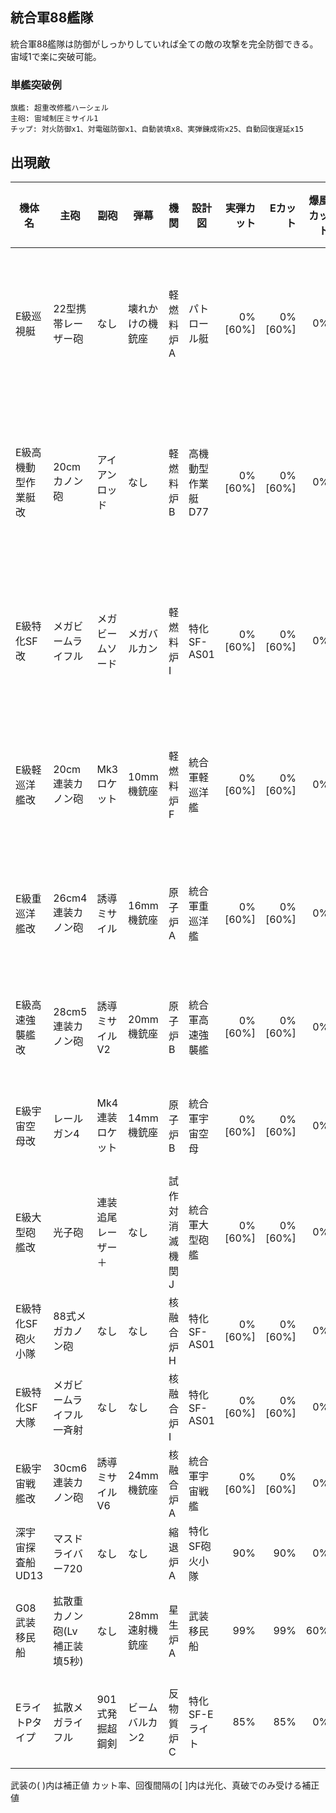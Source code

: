 ## 統合軍88艦隊

統合軍88艦隊は防御がしっかりしていれば全ての敵の攻撃を完全防御できる。
宙域1で楽に突破可能。

### 単艦突破例

```
旗艦: 超重改修艦ハーシェル
主砲: 宙域制圧ミサイル1
チップ: 対火防御x1、対電磁防御x1、自動装填x8、実弾錬成術x25、自動回復遅延x15
```

## 出現敵

<ul class="enemies-list"></ul>

| 機体名              | 主砲                          | 副砲               | 弾幕             | 機関            | 設計図            | 実弾カット |  Eカット | 爆風カット | 回避率 | 爆風回避率 | 回復間隔   | 登場ステージ                      |
|---------------------|-------------------------------|--------------------|------------------|-----------------|-------------------|-----------:|---------:|-----------:|-------:|-----------:|------------|-----------------------------------|
| E級巡視艇           | 22型携帯レーザー砲            | なし               | 壊れかけの機銃座 | 軽燃料炉A       | パトロール艇      |    0%[60%] |  0%[60%] |         0% |     0% |         0% | なし[30秒] | 1、2、3、4、5、6、7、8、9、10     |
| E級高機動型作業艇改 | 20cmカノン砲                  | アイアンロッド     | なし             | 軽燃料炉B       | 高機動型作業艇D77 |    0%[60%] |  0%[60%] |         0% |     0% |         0% | なし[30秒] | 1ボス、2、3、4、5、6、7、8、9、10 |
| E級特化SF改         | メガビームライフル            | メガビームソード   | メガバルカン     | 軽燃料炉I       | 特化SF-AS01       |    0%[60%] |  0%[60%] |         0% |     0% |         0% | なし[30秒] | 2ボス、3、4、5、6、7、8、9、10    |
| E級軽巡洋艦改       | 20cm連装カノン砲              | Mk3ロケット        | 10mm機銃座       | 軽燃料炉F       | 統合軍軽巡洋艦    |    0%[60%] |  0%[60%] |         0% |     0% |         0% | なし[30秒] | 3ボス、4、5、6、7、8、9、10       |
| E級重巡洋艦改       | 26cm4連装カノン砲             | 誘導ミサイル       | 16mm機銃座       | 原子炉A         | 統合軍重巡洋艦    |    0%[60%] |  0%[60%] |         0% |     0% |         0% | なし[30秒] | 4ボス、5、6、7、8、9、10          |
| E級高速強襲艦改     | 28cm5連装カノン砲             | 誘導ミサイルV2     | 20mm機銃座       | 原子炉B         | 統合軍高速強襲艦  |    0%[60%] |  0%[60%] |         0% |     0% |         0% | なし[30秒] | 5ボス、6、7、8、9、10             |
| E級宇宙空母改       | レールガン4                   | Mk4連装ロケット    | 14mm機銃座       | 原子炉B         | 統合軍宇宙空母    |    0%[60%] |  0%[60%] |         0% |     0% |         0% | なし[30秒] | 6ボス、7、8、9、10                |
| E級大型砲艦改       | 光子砲                        | 連装追尾レーザー＋ | なし             | 試作対消滅機関J | 統合軍大型砲艦    |    0%[60%] |  0%[60%] |         0% |     0% |         0% | なし[30秒] | 7ボス、8、9、10                   |
| E級特化SF砲火小隊   | 88式メガカノン砲              | なし               | なし             | 核融合炉H       | 特化SF-AS01       |    0%[60%] |  0%[60%] |         0% |     0% |         0% | なし[30秒] | 8ボス、9、10                      |
| E級特化SF大隊       | メガビームライフル一斉射      | なし               | なし             | 核融合炉I       | 特化SF-AS01       |    0%[60%] |  0%[60%] |         0% |     0% |         0% | なし[30秒] | 9ボス、10                         |
| E級宇宙戦艦改       | 30cm6連装カノン砲             | 誘導ミサイルV6     | 24mm機銃座       | 核融合炉A       | 統合軍宇宙戦艦    |    0%[60%] |  0%[60%] |         0% |     0% |         0% | なし[30秒] | 10                                |
| 深宇宙探査船UD13    | マスドライバー720             | なし               | なし             | 縮退炉A         | 特化SF砲火小隊    |        90% |      90% |         0% |     0% |         0% | なし       | 10ボス                            |
| G08武装移民船       | 拡散重カノン砲(Lv補正装填5秒) | なし               | 28mm速射機銃座   | 星生炉A         | 武装移民船        |        99% |      99% |        60% |     0% |         0% | 15秒       | 10裏ボス(覚醒以下)                |
| EライトPタイプ      | 拡散メガライフル              | 901式発掘超鋼剣    | ビームバルカン2  | 反物質炉C       | 特化SF-Eライト    |        85% |      85% |         0% |    90% |        20% | なし       | 10裏ボス(光化以上)                |

武装の( )内は補正値
カット率、回復間隔の[ ]内は光化、真破でのみ受ける補正値

